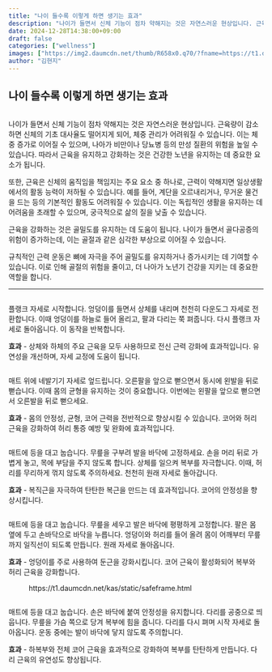```yaml
---
title: "나이 들수록 이렇게 하면 생기는 효과"
description: "나이가 들면서 신체 기능이 점차 약해지는 것은 자연스러운 현상입니다. 근육량이 감소하면 신체의 기초 대사율도 떨어지게 되어, 체중 관리가 어려워질 수 있습니다. 이는 체중 증가로 이어질 수 있으며, 나아가 비만이나 당뇨병 등의 만성 질환의 위험을 높일 수 있습니다. 따"
date: 2024-12-28T14:38:00+09:00
draft: false
categories: ["wellness"]
images: ["https://img2.daumcdn.net/thumb/R658x0.q70/?fname=https://t1.daumcdn.net/news/202412/12/tenbody/20241212073117688apon.jpg", "https://t1.daumcdn.net/news/202412/12/tenbody/20241212073118011bsno.gif", "https://t1.daumcdn.net/news/202412/12/tenbody/20241212073118405lcdr.gif", "https://t1.daumcdn.net/news/202412/12/tenbody/20241212073118744nidg.gif", "https://t1.daumcdn.net/news/202412/12/tenbody/20241212073119054mlql.gif"]
author: "김현지"
---
```


<h2 >나이 들수록 이렇게 하면 생기는 효과</h2> <figure ><img src="https://img2.daumcdn.net/thumb/R658x0.q70/?fname=https://t1.daumcdn.net/news/202412/12/tenbody/20241212073117688apon.jpg" alt=""/></figure> <p>나이가 들면서 신체 기능이 점차 약해지는 것은 자연스러운 현상입니다. 근육량이 감소하면 신체의 기초 대사율도 떨어지게 되어, 체중 관리가 어려워질 수 있습니다. 이는 체중 증가로 이어질 수 있으며, 나아가 비만이나 당뇨병 등의 만성 질환의 위험을 높일 수 있습니다. 따라서 근육을 유지하고 강화하는 것은 건강한 노년을 유지하는 데 중요한 요소가 됩니다.</p> <p>또한, 근육은 신체의 움직임을 책임지는 주요 요소 중 하나로, 근력이 약해지면 일상생활에서의 활동 능력이 저하될 수 있습니다. 예를 들어, 계단을 오르내리거나, 무거운 물건을 드는 등의 기본적인 활동도 어려워질 수 있습니다. 이는 독립적인 생활을 유지하는 데 어려움을 초래할 수 있으며, 궁극적으로 삶의 질을 낮출 수 있습니다.</p> <p>근육을 강화하는 것은 골밀도를 유지하는 데 도움이 됩니다. 나이가 들면서 골다공증의 위험이 증가하는데, 이는 골절과 같은 심각한 부상으로 이어질 수 있습니다.</p> <p>규칙적인 근력 운동은 뼈에 자극을 주어 골밀도를 유지하거나 증가시키는 데 기여할 수 있습니다. 이로 인해 골절의 위험을 줄이고, 더 나아가 노년기 건강을 지키는 데 중요한 역할을 합니다.</p> <hr /> <figure ><img src="https://t1.daumcdn.net/news/202412/12/tenbody/20241212073118011bsno.gif" alt=""/></figure> <p>플랭크 자세로 시작합니다. 엉덩이를 들면서 상체를 내리며 천천히 다운도그 자세로 전환합니다. 이때 엉덩이를 하늘로 들어 올리고, 팔과 다리는 쭉 펴줍니다. 다시 플랭크 자세로 돌아옵니다. 이 동작을 반복합니다.</p> <p><strong>효과</strong> - 상체와 하체의 주요 근육을 모두 사용하므로 전신 근력 강화에 효과적입니다. 유연성을 개선하며, 자세 교정에 도움이 됩니다.</p> <figure ><img src="https://t1.daumcdn.net/news/202412/12/tenbody/20241212073118405lcdr.gif" alt=""/></figure> <p>매트 위에 네발기기 자세로 엎드립니다. 오른팔을 앞으로 뻗으면서 동시에 왼발을 뒤로 뻗습니다. 이때 몸의 균형을 유지하는 것이 중요합니다. 이번에는 왼팔을 앞으로 뻗으면서 오른발을 뒤로 뻗으세요.</p> <p><strong>효과</strong> - 몸의 안정성, 균형, 코어 근력을 전반적으로 향상시킬 수 있습니다. 코어와 허리 근육을 강화하여 허리 통증 예방 및 완화에 효과적입니다.</p> <figure ><img src="https://t1.daumcdn.net/news/202412/12/tenbody/20241212073118744nidg.gif" alt=""/></figure> <p>매트에 등을 대고 눕습니다. 무릎을 구부려 발을 바닥에 고정하세요. 손을 머리 뒤로 가볍게 놓고, 목에 부담을 주지 않도록 합니다. 상체를 일으켜 복부를 자극합니다. 이때, 허리를 무리하게 꺾지 않도록 주의하세요. 천천히 원래 자세로 돌아갑니다.</p> <p><strong>효과</strong> - 복직근을 자극하여 탄탄한 복근을 만드는 데 효과적입니다. 코어의 안정성을 향상시킵니다.</p> <figure ><img src="https://t1.daumcdn.net/news/202412/12/tenbody/20241212073119054mlql.gif" alt=""/></figure> <p>매트에 등을 대고 눕습니다. 무릎을 세우고 발은 바닥에 평평하게 고정합니다. 팔은 몸 옆에 두고 손바닥으로 바닥을 누릅니다. 엉덩이와 허리를 들어 올려 몸이 어깨부터 무릎까지 일직선이 되도록 만듭니다. 원래 자세로 돌아옵니다.</p> <p><strong>효과</strong> - 엉덩이를 주로 사용하여 둔근을 강화시킵니다. 코어 근육이 활성화되어 복부와 허리 근육을 강화합니다.</p> <figure ><div > https://t1.daumcdn.net/kas/static/safeframe.html </div></figure> <figure ><img src="https://t1.daumcdn.net/news/202412/12/tenbody/20241212073119353ujes.gif" alt=""/></figure> <p>매트에 등을 대고 눕습니다. 손은 바닥에 붙여 안정성을 유지합니다. 다리를 공중으로 띄웁니다. 무릎을 가슴 쪽으로 당겨 복부에 힘을 줍니다. 다리를 다시 펴며 시작 자세로 돌아옵니다. 운동 중에는 발이 바닥에 닿지 않도록 주의합니다.</p> <p><strong>효과</strong> - 하복부와 전체 코어 근육을 효과적으로 강화하여 복부를 탄탄하게 만듭니다. 다리 근육의 유연성도 향상됩니다.</p>